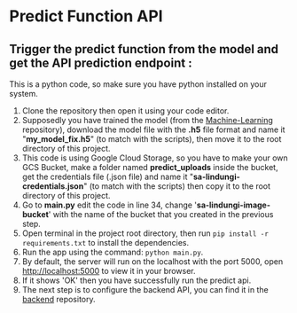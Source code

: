 # Predict Function API

## Trigger the predict function from the model and get the API prediction endpoint :
This is a python code, so make sure you have python installed on your system.

1. Clone the repository then open it using your code editor.
2. Supposedly you have trained the model (from the [Machine-Learning](https://github.com/C22-PS088/Machine-Learning) repository), download the model file with the __.h5__ file format and name it "__my_model_fix.h5__" (to match with the scripts), then move it to the root directory of this project.
3. This code is using Google Cloud Storage, so you have to make your own GCS Bucket, make a folder named __predict_uploads__ inside the bucket, get the credentials file (.json file) and name it "__sa-lindungi-credentials.json__" (to match with the scripts) then copy it to the root directory of this project.
4. Go to __main.py__ edit the code in line 34, change '__sa-lindungi-image-bucket__' with the name of the bucket that you created in the previous step.
5. Open terminal in the project root directory, then run `pip install -r requirements.txt` to install the dependencies.
6. Run the app using the command: `python main.py`.
7. By default, the server will run on the localhost with the port 5000, open [http://localhost:5000](http://localhost:5000) to view it in your browser.
8. If it shows 'OK' then you have successfully run the predict api.
9. The next step is to configure the backend API, you can find it in the [backend](https://github.com/C22-PS088/backend) repository.
